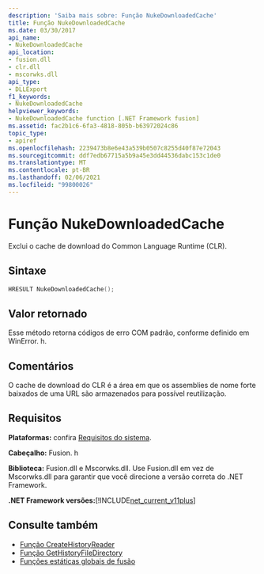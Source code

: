 ```yaml
---
description: 'Saiba mais sobre: Função NukeDownloadedCache'
title: Função NukeDownloadedCache
ms.date: 03/30/2017
api_name:
- NukeDownloadedCache
api_location:
- fusion.dll
- clr.dll
- mscorwks.dll
api_type:
- DLLExport
f1_keywords:
- NukeDownloadedCache
helpviewer_keywords:
- NukeDownloadedCache function [.NET Framework fusion]
ms.assetid: fac2b1c6-6fa3-4818-805b-b63972024c86
topic_type:
- apiref
ms.openlocfilehash: 2239473b8e6e43a539b0507c8255d40f87e72043
ms.sourcegitcommit: ddf7edb67715a5b9a45e3dd44536dabc153c1de0
ms.translationtype: MT
ms.contentlocale: pt-BR
ms.lasthandoff: 02/06/2021
ms.locfileid: "99800026"
---
```

# <a name="nukedownloadedcache-function"></a>Função NukeDownloadedCache

Exclui o cache de download do Common Language Runtime (CLR).  
  
## <a name="syntax"></a>Sintaxe  
  
```cpp  
HRESULT NukeDownloadedCache();  
```  
  
## <a name="return-value"></a>Valor retornado  

 Esse método retorna códigos de erro COM padrão, conforme definido em WinError. h.  
  
## <a name="remarks"></a>Comentários  

 O cache de download do CLR é a área em que os assemblies de nome forte baixados de uma URL são armazenados para possível reutilização.  
  
## <a name="requirements"></a>Requisitos  

 **Plataformas:** confira [Requisitos do sistema](../../get-started/system-requirements.md).  
  
 **Cabeçalho:** Fusion. h  
  
 **Biblioteca:** Fusion.dll e Mscorwks.dll. Use Fusion.dll em vez de Mscorwks.dll para garantir que você direcione a versão correta do .NET Framework.  
  
 **.NET Framework versões:**[!INCLUDE[net_current_v11plus](../../../../includes/net-current-v11plus-md.md)]  
  
## <a name="see-also"></a>Consulte também

- [Função CreateHistoryReader](createhistoryreader-function.md)
- [Função GetHistoryFileDirectory](gethistoryfiledirectory-function.md)
- [Funções estáticas globais de fusão](fusion-global-static-functions.md)
